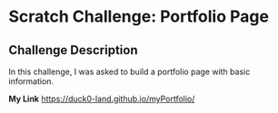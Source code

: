 #  Scratch Challenge: Portfolio Page

##  Challenge Description

In this challenge, I was asked to build a portfolio page with basic information.

**My Link** https://duck0-land.github.io/myPortfolio/
